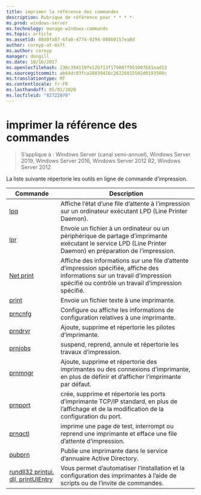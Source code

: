 ```yaml
---
title: imprimer la référence des commandes
description: Rubrique de référence pour * * * *-
ms.prod: windows-server
ms.technology: manage-windows-commands
ms.topic: article
ms.assetid: 88d8fa87-6fa8-4774-9294-080b0157ea8d
author: coreyp-at-msft
ms.author: coreyp
manager: dongill
ms.date: 10/16/2017
ms.openlocfilehash: 236c394119fe12b713f179807f951007b81ead13
ms.sourcegitcommit: ab64dc83fca28039416c26226815502d0193500c
ms.translationtype: MT
ms.contentlocale: fr-FR
ms.lasthandoff: 05/01/2020
ms.locfileid: "82722870"
---
```

# <a name="print-command-reference"></a>imprimer la référence des commandes

> S’applique à : Windows Server (canal semi-annuel), Windows Server 2019, Windows Server 2016, Windows Server 2012 R2, Windows Server 2012

La liste suivante répertorie les outils en ligne de commande d’impression.

|                         Commande                          |                                                                Description                                                                 |
|----------------------------------------------------------|--------------------------------------------------------------------------------------------------------------------------------------------|
|                       [lpq](lpq.md)                       |                           Affiche l’état d’une file d’attente à l’impression sur un ordinateur exécutant LPD (Line Printer Daemon).                            |
|                      [lpr](lpr.md)                       |      Envoie un fichier à un ordinateur ou un périphérique de partage d’imprimante exécutant le service LPD (Line Printer Daemon) en préparation de l’impression.       |
|                [Net print](net-print.md)                 | Affiche des informations sur une file d’attente d’impression spécifiée, affiche des informations sur un travail d’impression spécifié ou contrôle un travail d’impression spécifié. |
|                    [print](print.md)                     |                                                      Envoie un fichier texte à une imprimante.                                                       |
|                  [prncnfg](prncnfg.md)                   |                                     Configure ou affiche les informations de configuration relatives à une imprimante.                                      |
|                  [prndrvr](prndrvr.md)                   |                                                 Ajoute, supprime et répertorie les pilotes d’imprimante.                                                  |
|                  [prnjobs](prnjobs.md)                   |                                              suspend, reprend, annule et répertorie les travaux d’impression.                                               |
|                  [prnmngr](prnmngr.md)                   |            Ajoute, supprime et répertorie des imprimantes ou des connexions d’imprimante, en plus de définir et d’afficher l’imprimante par défaut.            |
|                  [prnport](prnport.md)                   |           crée, supprime et répertorie les ports d’imprimante TCP/IP standard, en plus de l’affichage et de la modification de la configuration du port.            |
|                  [prnqctl](prnqctl.md)                   |                                imprime une page de test, interrompt ou reprend une imprimante et efface une file d’attente d’impression.                                |
|                   [pubprn](pubprn.md)                    |                                       Publie une imprimante dans le service d’annuaire Active Directory.                                       |
| [rundll32 printui. dll, printUIEntry](rundll32-printui.md) |                Vous permet d’automatiser l’installation et la configuration des imprimantes à l’aide de scripts ou de l’invite de commandes.                 |

